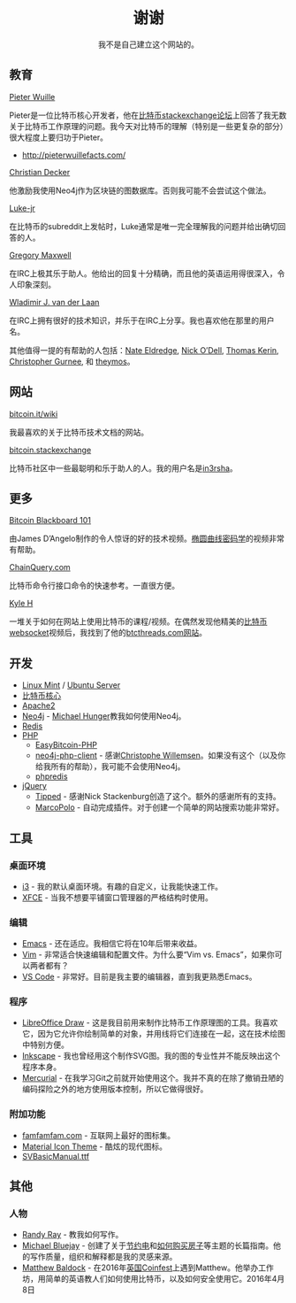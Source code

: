 # <center>谢谢</center>
<center>我不是自己建立这个网站的。</center>

## 教育
[Pieter Wuille](https://github.com/sipa)

Pieter是一位比特币核心开发者，他在[比特币stackexchange论坛](http://bitcoin.stackexchange.com/users/208/pieter-wuille)上回答了我无数关于比特币工作原理的问题。我今天对比特币的理解（特别是一些更复杂的部分）很大程度上要归功于Pieter。
    
* http://pieterwuillefacts.com/

[Christian Decker](https://github.com/cdecker)

他激励我使用Neo4j作为区块链的图数据库。否则我可能不会尝试这个做法。

[Luke-jr](https://github.com/luke-jr)

在比特币的subreddit上发帖时，Luke通常是唯一完全理解我的问题并给出确切回答的人。

[Gregory Maxwell](https://github.com/gmaxwell)

在IRC上极其乐于助人。他给出的回复十分精确，而且他的英语运用得很深入，令人印象深刻。

[Wladimir J. van der Laan](https://github.com/laanwj)

在IRC上拥有很好的技术知识，并乐于在IRC上分享。我也喜欢他在那里的用户名。

其他值得一提的有帮助的人包括：[Nate Eldredge](http://bitcoin.stackexchange.com/users/5757/nate-eldredge), [Nick O’Dell](http://bitcoin.stackexchange.com/users/2306/nick-odell), [Thomas Kerin](https://github.com/afk11), [Christopher Gurnee](http://bitcoin.stackexchange.com/users/25088/christopher-gurnee), 和 [theymos](http://theymos.com/)。

## 网站
[bitcoin.it/wiki](https://en.bitcoin.it/wiki/Main_Page)

我最喜欢的关于比特币技术文档的网站。

[bitcoin.stackexchange](http://bitcoin.stackexchange.com/)

比特币社区中一些最聪明和乐于助人的人。我的用户名是[in3rsha](http://bitcoin.stackexchange.com/users/24926/inersha)。

## 更多
[Bitcoin Blackboard 101](https://www.youtube.com/playlist?list=PLzctEq7iZD-7-DgJM604zsndMapn9ff6q)

由James D’Angelo制作的令人惊讶的好的技术视频。[椭圆曲线](https://www.youtube.com/watch?v=iB3HcPgm_FI)[密码学](https://www.youtube.com/watch?v=U2bw_N6kQL8)的视频非常有帮助。

[ChainQuery.com](https://chainquery.com/)

比特币命令行接口命令的快速参考。一直很方便。

[Kyle H](https://bitcointalk.org/index.php?topic=990348.0)

一堆关于如何在网站上使用比特币的课程/视频。在偶然发现他精美的[比特币websocket](https://www.youtube.com/watch?v=jEdfNG-eT8E)视频后，我找到了他的[btcthreads.com网站](http://btcthreads.com/)。

## 开发
* [Linux Mint](https://linuxmint.com/) / [Ubuntu Server](https://www.ubuntu.com/server)
* [比特币核心](https://bitcoin.org/en/download)
* [Apache2](https://httpd.apache.org/)
* [Neo4j](https://neo4j.com/) - [Michael Hunger](https://twitter.com/mesirii)教我如何使用Neo4j。
* [Redis](https://redis.io/)
* [PHP](http://php.net/)
    * [EasyBitcoin-PHP](https://github.com/aceat64/EasyBitcoin-PHP)
    * [neo4j-php-client](https://github.com/graphaware/neo4j-php-client()) - 感谢[Christophe Willemsen](https://twitter.com/ikwattro)。如果没有这个（以及你给我所有的帮助），我可能不会使用Neo4j。
    * [phpredis](https://github.com/phpredis/phpredis)
* [jQuery](http://jquery.com/)
    * [Tipped](http://tippedjs.com/) - 感谢Nick Stackenburg创造了这个。额外的感谢所有的支持。
    * [MarcoPolo](https://github.com/jstayton/jquery-marcopolo) - 自动完成插件。对于创建一个简单的网站搜索功能非常好。

## 工具

### 桌面环境
* [i3](http://i3wm.org/) - 我的默认桌面环境。有趣的自定义，让我能快速工作。
* [XFCE](https://xfce.org/) - 当我不想要平铺窗口管理器的严格结构时使用。

### 编辑

* [Emacs](https://www.gnu.org/software/emacs/) - 还在适应。我相信它将在10年后带来收益。
* [Vim](http://www.vim.org/) - 非常适合快速编辑和配置文件。为什么要“Vim vs. Emacs”，如果你可以两者都有？
* [VS Code](https://code.visualstudio.com/) - 非常好。目前是我主要的编辑器，直到我更熟悉Emacs。

### 程序

* [LibreOffice Draw](https://www.libreoffice.org/discover/draw/) - 这是我目前用来制作比特币工作原理图的工具。我喜欢它，因为它允许你绘制简单的对象，并用线将它们连接在一起，这在技术绘图中特别方便。
* [Inkscape](https://inkscape.org/en/) - 我也曾经用这个制作SVG图。我的图的专业性并不能反映出这个程序本身。
* [Mercurial](https://www.mercurial-scm.org/) - 在我学习Git之前就开始使用这个。我并不真的在除了撤销丑陋的编码探险之外的地方使用版本控制，所以它做得很好。

### 附加功能

* [famfamfam.com](http://famfamfam.com/lab/icons/) - 互联网上最好的图标集。
* [Material Icon Theme](https://github.com/PKief/vscode-material-icon-theme) - 酷炫的现代图标。
* [SVBasicManual.ttf](http://www.dafont.com/sv-basic-manual.font)

## 其他

### 人物
* [Randy Ray](https://www.pokerseo.org/about/) - 教我如何写作。
* [Michael Bluejay](https://michaelbluejay.com/michael/) - 创建了关于[节约电](https://michaelbluejay.com/electricity/)和[如何购买房子](https://michaelbluejay.com/house/)等主题的长篇指南。他的写作质量，组织和解释都是我的灵感来源。
* [Matthew Baldock](http://www.portsmouthcrypto.co.uk/) - 在2016年[英国Coinfest](http://coinfestuk.org/)上遇到Matthew。他举办工作坊，用简单的英语教人们如何使用比特币，以及如何安全使用它。2016年4月8日
